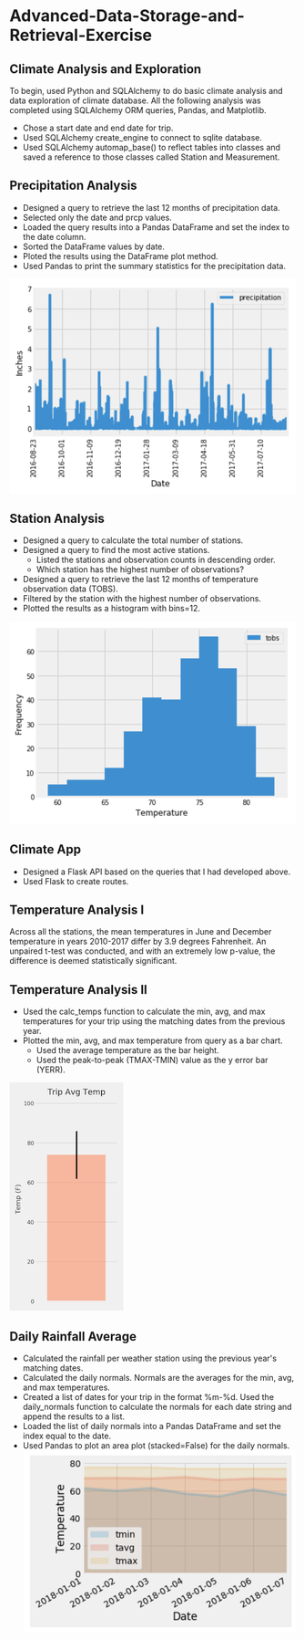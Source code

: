 # Advanced-Data-Storage-and-Retrieval-Exercise

## Climate Analysis and Exploration
To begin, used Python and SQLAlchemy to do basic climate analysis and data exploration of climate database. All the following analysis was completed using SQLAlchemy ORM queries, Pandas, and Matplotlib.
* Chose a start date and end date for trip. 
*	Used SQLAlchemy create_engine to connect to sqlite database.
*	Used SQLAlchemy automap_base() to reflect tables into classes and saved a reference to those classes called Station and Measurement.

## Precipitation Analysis
*	Designed a query to retrieve the last 12 months of precipitation data.
*	Selected only the date and prcp values.
*	Loaded the query results into a Pandas DataFrame and set the index to the date column.
*	Sorted the DataFrame values by date.
*	Ploted the results using the DataFrame plot method.
*	Used Pandas to print the summary statistics for the precipitation data.

![precipitation](Images/precipitation.png)

## Station Analysis
* Designed a query to calculate the total number of stations.
* Designed a query to find the most active stations.
    * Listed the stations and observation counts in descending order.
    * Which station has the highest number of observations?
* Designed a query to retrieve the last 12 months of temperature observation data (TOBS).
* Filtered by the station with the highest number of observations.
* Plotted the results as a histogram with bins=12.

![station-histogram](Images/station-histogram.png)

## Climate App
* Designed a Flask API based on the queries that I had developed above.
* Used Flask to create routes.

## Temperature Analysis I
Across all the stations, the mean temperatures in June and December temperature in years 2010-2017 differ by 3.9 degrees Fahrenheit. An unpaired t-test was conducted, and with an extremely low p-value, the difference is deemed statistically significant.

## Temperature Analysis II
* Used the calc_temps function to calculate the min, avg, and max temperatures for your trip using the matching dates from the previous year.
* Plotted the min, avg, and max temperature from query as a bar chart.
    * Used the average temperature as the bar height.
    * Used the peak-to-peak (TMAX-TMIN) value as the y error bar (YERR).
    
![temperature](Images/temperature.png)

## Daily Rainfall Average
* Calculated the rainfall per weather station using the previous year's matching dates.
* Calculated the daily normals. Normals are the averages for the min, avg, and max temperatures.
* Created a list of dates for your trip in the format %m-%d. Used the daily_normals function to calculate the normals for each date string and append the results to a list.
* Loaded the list of daily normals into a Pandas DataFrame and set the index equal to the date.
* Used Pandas to plot an area plot (stacked=False) for the daily normals.
![daily-normals](Images/daily-normals.png)
